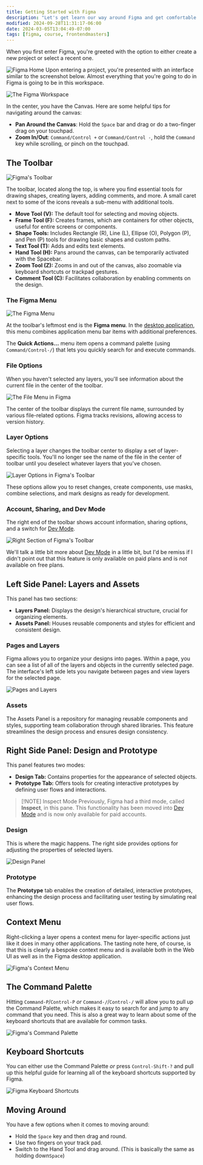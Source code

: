 ```yaml
---
title: Getting Started with Figma
description: "Let's get learn our way around Figma and get comfortable with some of the basic tools."
modified: 2024-09-28T11:31:17-06:00
date: 2024-03-05T13:04:49-07:00
tags: [figma, course, frontendmasters]
---
```


When you first enter Figma, you're greeted with the option to either create a new project or select a recent one.

![Figma Home](assets/figma-home-screen.png)
Upon entering a project, you're presented with an interface similar to the screenshot below. Almost everything that you're going to do in Figma is going to be in this workspace.

![The Figma Workspace](assets/figma-workspace.png)

In the center, you have the Canvas. Here are some helpful tips for navigating around the canvas:

- **Pan Around the Canvas**: Hold the `Space` bar and drag or do a two-finger drag on your touchpad.
- **Zoom In/Out**: `Command/Control +` or `Command/Control -`, hold the `Command` key while scrolling, or pinch on the touchpad.

## The Toolbar

![Figma's Toolbar](assets/figma-toolbar-left.png)

The toolbar, located along the top, is where you find essential tools for drawing shapes, creating layers, adding comments, and more. A small caret next to some of the icons reveals a sub-menu with additional tools.

- **Move Tool (V):** The default tool for selecting and moving objects.
- **Frame Tool (F):** Creates frames, which are containers for other objects, useful for entire screens or components.
- **Shape Tools:** Includes Rectangle (R), Line (L), Ellipse (O), Polygon (P), and Pen (P) tools for drawing basic shapes and custom paths.
- **Text Tool (T):** Adds and edits text elements.
- **Hand Tool (H):** Pans around the canvas, can be temporarily activated with the Spacebar.
- **Zoom Tool (Z):** Zooms in and out of the canvas, also zoomable via keyboard shortcuts or trackpad gestures.
- **Comment Tool (C):** Facilitates collaboration by enabling comments on the design.

### The Figma Menu

![The Figma Menu](assets/figma-application-menu.png)

At the toolbar's leftmost end is the **Figma menu**. In the [desktop application](https://www.figma.com/downloads), this menu combines application menu bar items with additional preferences.

The **Quick Actions…** menu item opens a command palette (using `Command/Control-/`) that lets you quickly search for and execute commands.

### File Options

When you haven't selected any layers, you'll see information about the current file in the center of the toolbar.

![The File Menu in Figma](assets/figma-file-menu.png)

The center of the toolbar displays the current file name, surrounded by various file-related options. Figma tracks revisions, allowing access to version history.

### Layer Options

Selecting a layer changes the toolbar center to display a set of layer-specific tools. You'll no longer see the name of the file in the center of toolbar until you deselect whatever layers that you've chosen.

![Layer Options in Figma's Toolbar](assets/figma-toolbar-layer-options.png)

These options allow you to reset changes, create components, use masks, combine selections, and mark designs as ready for development.

### Account, Sharing, and Dev Mode

The right end of the toolbar shows account information, sharing options, and a switch for [Dev Mode](dev-mode.md).

![Right Section of Figma's Toolbar](assets/figma-toolbar-right.png)

We'll talk a little bit more about [Dev Mode](dev-mode.md) in a little bit, but I'd be remiss if I didn't point out that this feature is only available on paid plans and is _not_ available on free plans.

## Left Side Panel: Layers and Assets

This panel has two sections:

- **Layers Panel:** Displays the design's hierarchical structure, crucial for organizing elements.
- **Assets Panel:** Houses reusable components and styles for efficient and consistent design.

### Pages and Layers

Figma allows you to organize your designs into pages. Within a page, you can see a list of all of the layers and objects in the currently selected page. The interface's left side lets you navigate between pages and view layers for the selected page.

![Pages and Layers](assets/figma-pages-and-layers.png)

### Assets

The Assets Panel is a repository for managing reusable components and styles, supporting team collaboration through shared libraries. This feature streamlines the design process and ensures design consistency.

## Right Side Panel: Design and Prototype

This panel features two modes:

- **Design Tab:** Contains properties for the appearance of selected objects.
- **Prototype Tab:** Offers tools for creating interactive prototypes by defining user flows and interactions.

> [!NOTE] Inspect Mode
> Previously, Figma had a third mode, called **Inspect**, in this pane. This functionality has been moved into [Dev Mode](dev-mode.md) and is now only available for paid accounts.

### Design

This is where the magic happens. The right side provides options for adjusting the properties of selected layers.

![Design Panel](assets/figma-layer-options.png)

### Prototype

The **Prototype** tab enables the creation of detailed, interactive prototypes, enhancing the design process and facilitating user testing by simulating real user flows.

## Context Menu

Right-clicking a layer opens a context menu for layer-specific actions just like it does in many other applications. The tasting note here, of course, is that this is clearly a bespoke context menu and is available both in the Web UI as well as in the Figma desktop application.

![Figma's Context Menu](assets/figma-context-menu.png)

## The Command Palette

Hitting `Command-P`/`Control-P` _or_ `Command-/`/`Control-/` will allow you to pull up the Command Palette, which makes it easy to search for and jump to any command that you need. This is also a great way to learn about some of the keyboard shortcuts that are available for common tasks.

![Figma's Command Palette](assets/figma-command-palette.png)

## Keyboard Shortcuts

You can either use the Command Palette _or_ press `Control-Shift-?` and pull up this helpful guide for learning all of the keyboard shortcuts supported by Figma.

![Figma Keyboard Shortcuts](assets/figma-keyboard-shortcuts.png)

## Moving Around

You have a few options when it comes to moving around:

- Hold the `Space` key and then drag and round.
- Use two fingers on your track pad.
- Switch to the Hand Tool and drag around. (This is basically the same as holding down`Space`)
